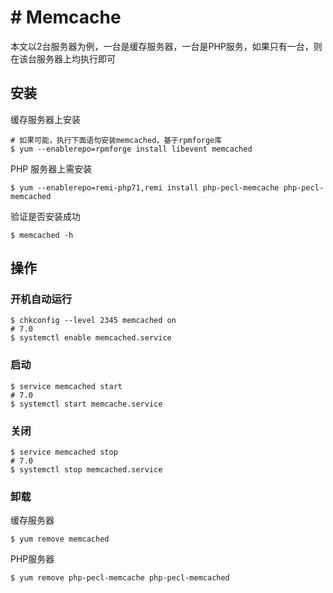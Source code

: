 # # Memcache

本文以2台服务器为例，一台是缓存服务器，一台是PHP服务，如果只有一台，则在该台服务器上均执行即可

## 安装

缓存服务器上安装
```
# 如果可能，执行下面语句安装memcached，基于rpmforge库
$ yum --enablerepo=rpmforge install libevent memcached
```

PHP 服务器上需安装
```
$ yum --enablerepo=remi-php71,remi install php-pecl-memcache php-pecl-memcached
```

验证是否安装成功
```
$ memcached -h
```

## 操作

### 开机自动运行
```
$ chkconfig --level 2345 memcached on
# 7.0
$ systemctl enable memcached.service
```

### 启动
```
$ service memcached start
# 7.0
$ systemctl start memcache.service
```

### 关闭
```
$ service memcached stop
# 7.0
$ systemctl stop memcached.service
```

### 卸载

缓存服务器
```
$ yum remove memcached
```

PHP服务器
```
$ yum remove php-pecl-memcache php-pecl-memcached
```